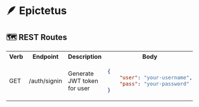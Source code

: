 # 🪶 Epictetus

## 🗺️ REST Routes

<table>

<!-- Header -->
<tr>
<th>Verb</th>
<th>Endpoint</th>
<th>Description</th>
<th>Body</th>
</tr>
<tr>

<!-- /auth/signin -->
<td>GET</td>
<td>/auth/signin</td>
<td>Generate JWT token for user</td>
<td>

```json
{
    "user": "your-username",
    "pass": "your-password"
}
```
</td>

</tr>
</table>